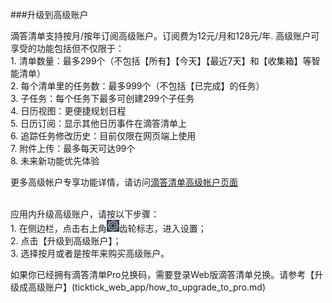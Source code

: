 ###升级到高级账户

滴答清单支持按月/按年订阅高级账户。订阅费为12元/月和128元/年. 高级账户可享受的功能包括但不仅限于：
<br>1. 清单数量：最多299个（不包括【所有】【今天】【最近7天】和【收集箱】等智能清单）
<br>2. 每个清单里的任务数：最多999个（不包括【已完成】的任务）
<br>3. 子任务：每个任务下最多可创建299个子任务
<br>4. 日历视图：更便捷规划日程
<br>5. 日历订阅：显示其他日历事件在滴答清单上
<br>6. 追踪任务修改历史：目前仅限在网页端上使用
<br>7. 附件上传：最多每天可达99个
<br>8. 未来新功能优先体验

更多高级帐户专享功能详情，请访问[滴答清单高级帐户页面](https://dida365.com/about/upgrade)

<br >应用内升级高级账户，请按以下步骤：
<br>1. 在侧边栏，点击右上角<img src="../images/image4131.png" title="设置" width="20" />齿轮标志，进入设置；
<br>2. 点击【升级到高级账户】；
<br>3. 选择按月或者是按年来购买高级账户。


如果你已经拥有滴答清单Pro兑换码，需要登录Web版滴答清单兑换。请参考【升级成高级账户】(ticktick_web_app/how_to_upgrade_to_pro.md)

